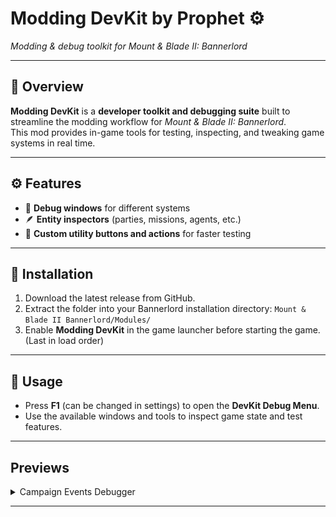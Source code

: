 ﻿# Modding DevKit by Prophet ⚙️

*Modding & debug toolkit for Mount & Blade II: Bannerlord*

---

## 🧰 Overview

**Modding DevKit** is a **developer toolkit and debugging suite** built to streamline the modding workflow for
*Mount & Blade II: Bannerlord*.  
This mod provides in-game tools for testing, inspecting, and tweaking game systems in real
time.

---

## ⚙️ Features

- 🧩 **Debug windows** for different systems
- 🪶 **Entity inspectors** (parties, missions, agents, etc.)
- 🧰 **Custom utility buttons and actions** for faster testing

---

## 🚀 Installation

1. Download the latest release from GitHub.
2. Extract the folder into your Bannerlord installation directory: `Mount & Blade II Bannerlord/Modules/`
3. Enable **Modding DevKit** in the game launcher before starting the game. (Last in load order)

---

## 🧪 Usage

- Press **F1** (can be changed in settings) to open the **DevKit Debug Menu**.
- Use the available windows and tools to inspect game state and test features.

---

## Previews

<details>
<summary>Campaign Events Debugger</summary>

![DevKit Debug Menu](images/campaignEventsPreview.png)

</details>


---